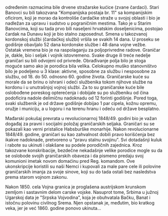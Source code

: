 određenim razmacima bile drvene stražarske kućice (zvane čardaci). Stari Banovci su bili takozvana "Kompanijska postaja br. 11" sa kompanijskim oficirom, koji je morao da kontroliše čardačke straže u svojoj oblasti i bio je nadležan za upravu i sudstvo u pograničnim mestima. Tako je u Starim Banovcima, koji su tada prvo bili naseljeni hrvatskim doseljenicima, postojao čardak na Dunavu koji je bio stalno zaposednut. Smena u takozvanoj kordonskoj službi (čardačkoj službi) vršila se svakih 14 dana. U proseku se godišnje obavljalo 52 dana kordonske službe i 48 dana vojne vežbe. Ostatak vremena bio je na raspolaganju za poljoprivredne radove. Graničar je, dakle, bio i seljak i vojnik istovremeno. Svake druge ili treće nedelje graničari su bili odvojeni od privrede. Obrađivanje polja bilo je stoga moguće samo ako je porodica bila velika. Celokupno muško stanovništvo bilo je podeljeno u 3 klase: aktivne, sposobne za službu i nesposobne za službu, od 18. do 50. odnosno 60. godine života. Graničarske kuće su morale da se brinu o ishrani i odeći službenika tokom njihove službe na kordonu i u unutrašnjoj vojnoj službi. Za to su graničarske kuće bile oslobođene poreskog opterećenja i dobijale su po službeniku od čina podoficira nadole delimičnu nadoknadu od 12 forinti godišnje. Pored toga, svaki službenik je od države godišnje dobijao 1 par cipela, kožnu opremu, oružje i municiju, a u logoru i na terenu hranu i odeću od države besplatno.

Mađarski pokušaj prevrata u revolucionarnoj 1848/49. godini bio je važan događaj za pravni i socijalni položaj graničarskih seljaka. Graničari su se pokazali kao verni pristalice Habsburške monarhije. Nakon revolucionarne 1848/49. godine, graničari su kao zahvalnost dobili pravo korišćenja bez ikakve nadoknade, pretvoreno u "pravu stalnu svojinu". Svi dotadašnji kuluk i rabote su ukinuti i olakšane su podele porodičnih zajednica. Kroz takozvane konskribacije, bezdečne nekadašnje velike porodice mogle su da se oslobode svojih graničarskih obaveza i da pismeno predaju svoj komunioni imetak novom domaćinu pred Reg. komandom. Ove ukonskripcije koristili su naši Nemci i kupovali za male pare cele ili polovine graničarskih imanja za svoje sinove, koji su do tada ostali bez nasledstva prema starom vojnom zakonu.

Nakon 1850. cela Vojna granica je proglašena austrijskom krunskom zemljom i sastavnim delom carske vojske. Nasuprot tome, Srbima u južnoj Ugarskoj data je "Srpska Vojvodina", koja je obuhvatala Bačku, Banat i istočnu polovinu civilnog Srema. Njen opstanak je, međutim, bio kratkog veka, jer je već 1860. godine ponovo ukinuta...